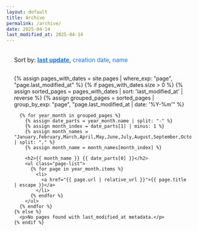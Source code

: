 ```yaml
---
layout: default
title: Archive
permalink: /archive/
date: 2025-04-14
last_modified_at: 2025-04-14
---
```


<div class="archive-container">
  <div class="sort-options">
    <span>Sort by: </span>
    <a href="#" class="sort-option active" data-sort="last-update">last update</a>,
    <a href="#" class="sort-option" data-sort="creation-date">creation date</a>,
    <a href="#" class="sort-option" data-sort="name">name</a>
  </div>

  <!-- Last Update View (default) -->
  <div class="sort-view last-update-view" style="display: block;">
    {% assign pages_with_dates = site.pages | where_exp: "page", "page.last_modified_at" %}
    {% if pages_with_dates.size > 0 %}
      {% assign sorted_pages = pages_with_dates | sort: 'last_modified_at' | reverse %}
      {% assign grouped_pages = sorted_pages | group_by_exp: "page", "page.last_modified_at | date: '%Y-%m'" %}
      
      {% for year_month in grouped_pages %}
        {% assign date_parts = year_month.name | split: "-" %}
        {% assign month_index = date_parts[1] | minus: 1 %}
        {% assign month_names = "January,February,March,April,May,June,July,August,September,October,November,December" | split: "," %}
        {% assign month_name = month_names[month_index] %}
        
        <h2>{{ month_name }} {{ date_parts[0] }}</h2>
        <ul class="page-list">
          {% for page in year_month.items %}
            <li>
              <a href="{{ page.url | relative_url }}">{{ page.title | escape }}</a>
            </li>
          {% endfor %}
        </ul>
      {% endfor %}
    {% else %}
      <p>No pages found with last_modified_at metadata.</p>
    {% endif %}
  </div>

  <!-- Creation Date View (hidden by default) -->
  <div class="sort-view creation-date-view" style="display: none;">
    {% assign pages_with_dates = site.pages | where_exp: "page", "page.date" %}
    {% if pages_with_dates.size > 0 %}
      {% assign sorted_pages = pages_with_dates | sort: 'date' | reverse %}
      {% assign grouped_pages = sorted_pages | group_by_exp: "page", "page.date | date: '%Y-%m'" %}
      
      {% for year_month in grouped_pages %}
        {% assign date_parts = year_month.name | split: "-" %}
        {% assign month_index = date_parts[1] | minus: 1 %}
        {% assign month_names = "January,February,March,April,May,June,July,August,September,October,November,December" | split: "," %}
        {% assign month_name = month_names[month_index] %}
        
        <h2>{{ month_name }} {{ date_parts[0] }}</h2>
        <ul class="page-list">
          {% for page in year_month.items %}
            <li>
              <a href="{{ page.url | relative_url }}">{{ page.title | escape }}</a>
            </li>
          {% endfor %}
        </ul>
      {% endfor %}
    {% else %}
      <p>No pages found with date metadata.</p>
    {% endif %}
  </div>

  <!-- Name View (hidden by default) -->
  <div class="sort-view name-view" style="display: none;">
    {% assign sorted_pages = site.pages | sort: 'title' %}
    {% if sorted_pages.size > 0 %}
      {% assign first_chars = "" | split: "" %}
      {% for page in sorted_pages %}
        {% if page.title %}
          {% assign first_char = page.title | slice: 0, 1 | upcase %}
          {% unless first_chars contains first_char %}
            {% assign first_chars = first_chars | push: first_char %}
          {% endunless %}
        {% endif %}
      {% endfor %}
      {% assign first_chars = first_chars | sort %}
      
      {% for letter in first_chars %}
        <h2>{{ letter }}</h2>
        <ul class="page-list">
          {% for page in sorted_pages %}
            {% if page.title %}
              {% assign page_first_letter = page.title | slice: 0, 1 | upcase %}
              {% if page_first_letter == letter %}
                <li>
                  <a href="{{ page.url | relative_url }}">{{ page.title | escape }}</a>
                </li>
              {% endif %}
            {% endif %}
          {% endfor %}
        </ul>
      {% endfor %}
    {% else %}
      <p>No pages found.</p>
    {% endif %}
  </div>
</div>

<style>
  .archive-container {
    max-width: 800px;
    margin: 0 auto;
    padding: 20px;
  }
  
  .sort-options {
    margin-bottom: 30px;
    font-size: 1.1em;
  }
  
  .sort-option {
    text-decoration: none;
    cursor: pointer;
    color: #1a73e8;
  }
  
  .sort-option.active {
    font-weight: bold;
    text-decoration: underline;
  }
  
  h2 {
    margin-top: 30px;
    padding-bottom: 10px;
    border-bottom: 1px solid #eaeaea;
  }
  
  .page-list {
    list-style: none;
    padding-left: 0;
  }
  
  .page-list li {
    margin-bottom: 0px;
  }
  
  .page-date {
    color: #666;
    font-size: 0.9em;
    margin-right: 10px;
  }
</style>

<script>
  window.addEventListener('load', function() {
    const sortOptions = document.querySelectorAll('.sort-option');
    const sortViews = document.querySelectorAll('.sort-view');
    
    sortOptions.forEach(option => {
      option.addEventListener('click', function(e) {
        e.preventDefault();
        
        // Update active class
        sortOptions.forEach(opt => opt.classList.remove('active'));
        this.classList.add('active');
        
        // Show the appropriate view
        const sortType = this.getAttribute('data-sort');
        sortViews.forEach(view => {
          if (view.classList.contains(sortType + '-view')) {
            view.style.display = 'block';
          } else {
            view.style.display = 'none';
          }
        });
      });
    });
  });
</script>
